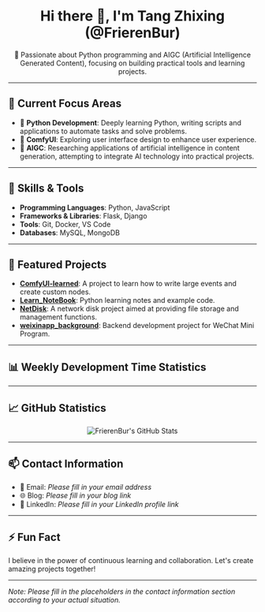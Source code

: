 <h1 align="center">Hi there 👋, I'm Tang Zhixing (@FrierenBur)</h1>

<p align="center">
  🎯 Passionate about Python programming and AIGC (Artificial Intelligence Generated Content), focusing on building practical tools and learning projects.
</p>

---

## 🧠 Current Focus Areas

- 🐍 **Python Development**: Deeply learning Python, writing scripts and applications to automate tasks and solve problems.
- 🧩 **ComfyUI**: Exploring user interface design to enhance user experience.
- 🤖 **AIGC**: Researching applications of artificial intelligence in content generation, attempting to integrate AI technology into practical projects.

---

## 🔧 Skills & Tools

- **Programming Languages**: Python, JavaScript
- **Frameworks & Libraries**: Flask, Django
- **Tools**: Git, Docker, VS Code
- **Databases**: MySQL, MongoDB

---

## 📂 Featured Projects

- [**ComfyUI-learned**](https://github.com/FrierenBur/ComfyUI-learned): A project to learn how to write large events and create custom nodes.
- [**Learn_NoteBook**](https://github.com/FrierenBur/Learn_NoteBook): Python learning notes and example code.
- [**NetDisk**](https://github.com/FrierenBur/NetDisk): A network disk project aimed at providing file storage and management functions.
- [**weixinapp_background**](https://github.com/FrierenBur/weixinapp_background): Backend development project for WeChat Mini Program.

---

## 📊 Weekly Development Time Statistics
<!--START_SECTION:waka-->
<!--END_SECTION:waka-->



---

## 📈 GitHub Statistics

<p align="center">
  <img src="https://github-readme-stats.vercel.app/api?username=FrierenBur&show_icons=true&theme=radical" alt="FrierenBur's GitHub Stats" />
</p>

---

## 📫 Contact Information

- 📧 Email: *Please fill in your email address*
- 🌐 Blog: *Please fill in your blog link*
- 💼 LinkedIn: *Please fill in your LinkedIn profile link*

---

## ⚡ Fun Fact

I believe in the power of continuous learning and collaboration. Let's create amazing projects together!

---

*Note: Please fill in the placeholders in the contact information section according to your actual situation.*
